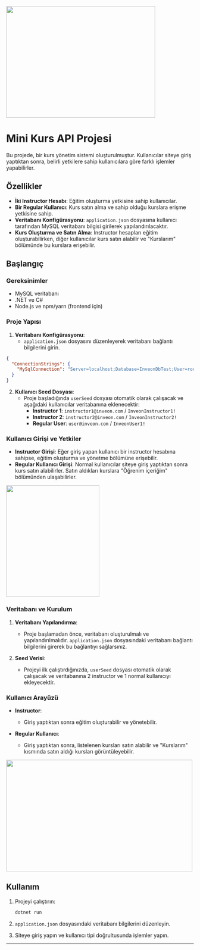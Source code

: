 <img src="https://i.imgur.com/4M72gL0.png" width="400" height="300" />

# Mini Kurs API Projesi

Bu projede, bir kurs yönetim sistemi oluşturulmuştur. Kullanıcılar siteye giriş yaptıktan sonra, belirli yetkilere sahip kullanıcılara göre farklı işlemler yapabilirler. 

## Özellikler

- **İki Instructor Hesabı**: Eğitim oluşturma yetkisine sahip kullanıcılar.
- **Bir Regular Kullanıcı**: Kurs satın alma ve sahip olduğu kurslara erişme yetkisine sahip.
- **Veritabanı Konfigürasyonu**: `application.json` dosyasına kullanıcı tarafından MySQL veritabanı bilgisi girilerek yapılandırılacaktır.
- **Kurs Oluşturma ve Satın Alma**: Instructor hesapları eğitim oluşturabilirken, diğer kullanıcılar kurs satın alabilir ve "Kurslarım" bölümünde bu kurslara erişebilir.

## Başlangıç

### Gereksinimler

- MySQL veritabanı
- .NET ve C#
- Node.js ve npm/yarn (frontend için)

### Proje Yapısı

1. **Veritabanı Konfigürasyonu**: 
   - `application.json` dosyasını düzenleyerek veritabanı bağlantı bilgilerini girin.

```json
{
  "ConnectionStrings": {
    "MySqlConnection": "Server=localhost;Database=InveonDbTest;User=root;Password=yourpassword;Port=3306;"
  }
}
```

2. **Kullanıcı Seed Dosyası**:
   - Proje başladığında `userSeed` dosyası otomatik olarak çalışacak ve aşağıdaki kullanıcılar veritabanına eklenecektir:
     - **Instructor 1**: `instructor1@inveon.com` / `InveonInstructor1!`
     - **Instructor 2**: `instructor2@inveon.com` / `InveonInstructor2!`
     - **Regular User**: `user@inveon.com` / `InveonUser1!`

### Kullanıcı Girişi ve Yetkiler

- **Instructor Girişi**: Eğer giriş yapan kullanıcı bir instructor hesabına sahipse, eğitim oluşturma ve yönetme bölümüne erişebilir.
- **Regular Kullanıcı Girişi**: Normal kullanıcılar siteye giriş yaptıktan sonra kurs satın alabilirler. Satın aldıkları kurslara "Öğrenim içeriğim" bölümünden ulaşabilirler.
  
<img src="https://i.imgur.com/tDnSraR.png" width="250" height="300" />



### Veritabanı ve Kurulum

1. **Veritabanı Yapılandırma**:
   - Proje başlamadan önce, veritabanı oluşturulmalı ve yapılandırılmalıdır. `application.json` dosyasındaki veritabanı bağlantı bilgilerini girerek bu bağlantıyı sağlarsınız.

2. **Seed Verisi**:
   - Projeyi ilk çalıştırdığınızda, `userSeed` dosyası otomatik olarak çalışacak ve veritabanına 2 instructor ve 1 normal kullanıcıyı ekleyecektir.

### Kullanıcı Arayüzü

- **Instructor**:
  - Giriş yaptıktan sonra eğitim oluşturabilir ve yönetebilir.
  
- **Regular Kullanıcı**:
  - Giriş yaptıktan sonra, listelenen kursları satın alabilir ve "Kurslarım" kısmında satın aldığı kursları görüntüleyebilir.

<img src="https://i.imgur.com/cTr9N62.png" width="500" height="300" />

## Kullanım

1. Projeyi çalıştırın:
   ```bash
   dotnet run
   ```

2. `application.json` dosyasındaki veritabanı bilgilerini düzenleyin.

3. Siteye giriş yapın ve kullanıcı tipi doğrultusunda işlemler yapın.

---
